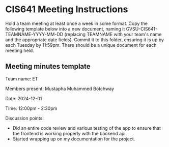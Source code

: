 # CIS641 Meeting Instructions

Hold a team meeting at least once a week in some format.  Copy the following template below into a new document, naming it GVSU-CIS641-TEAMNAME-YYYY-MM-DD (replacing TEAMNAME with your team's name and the appropriate date fields).  Commit it to this folder, ensuring it is up by each Tuesday by 11:59pm.  There should be a unique document for each meeting held.

## Meeting minutes template

Team name: ET

Members present: Mustapha Muhammed Botchway

Date: 2024-12-01

Time: 12:00pm - 2:30pm

Discussion points: 

* Did an entire code review and various testing of the app to ensure that the frontend is working properly with the backend api.
* Started wrapping up on my documentation for the project.
